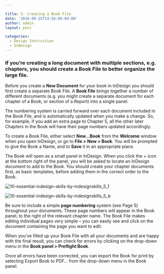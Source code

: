 ```yaml
---

title: 5. Creating a Book File
date: '2016-09-25T14:56:06-04:00'
author: admin
layout: post

categories:
  - Design Instruction
  - InDesign
---
```


### If you’re creating a long document with multiple sections, e.g. chapters, you should create a Book File to better organize the large file.

Before you create a **New Document** for your book in InDesign you should first create a separate Book File. A **Book File** brings together a number of different documents (e.g. you might create a separate document for each chapter of a Book, or section of a Report) into a single panel.

The numbering system is carried forward over each document included in the Book File, and is automatically updated when you make a change. So, for example, if you add an extra page to Chapter 5, all the other later Chapters in the Book will have their page numbers updated accordingly.

To create a Book File, either select **New…Book** from the **Welcome** window when you open InDesign, or go to **File > New > Book**. You will be prompted to give the Book a Name, and to **Save** it in an appropriate place.

The Book will open as a small panel in InDesign. When you click the + icon at the bottom right of the panel, you will be asked to locate an InDesign document to add to the Book. You should create your chapter documents first, as basic templates, before adding them in the correct order to the Book.

![10-essential-indesign-skills-by-indesignskills_5_1](https://image-control-storage.s3.amazonaws.com/blog-images/2016/09/27190326/10-Essential-InDesign-Skills-by-InDesignSkills_5_1.jpg)

![10-essential-indesign-skills-by-indesignskills_5_b](https://image-control-storage.s3.amazonaws.com/blog-images/2016/09/27190325/10-Essential-InDesign-Skills-by-InDesignSkills_5_b.jpg)

Be sure to include a simple **page numbering** system (see Page 5) throughout your documents. These page numbers will appear in the Book panel, to the right of the relevant chapter name. The Book File makes editing individual pages very simple – you can easily see and click on the document containing the page you want to edit.

When you’ve filled up your Book File with all your documents and are happy with the final result, you can check for errors by clicking on the drop-down menu in the **Book panel > Preflight Book**.

Once all errors have been corrected, you can export the Book for print by selecting Export Book to PDF… from the drop-down menu in the Book panel.
